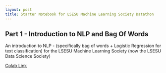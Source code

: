```yaml
---
layout: post
title: Starter Notebook for LSESU Machine Learning Society Datathon
---
```



## Part 1 - Introduction to NLP and Bag Of Words

An introduction to NLP - (specifically bag of words + Logistic Regression for text classification) for the LSESU Machine Learning Society (now the LSESU Data Science Society)

[Colab Link](https://colab.research.google.com/drive/1ad1IplfzziVwEnrd4X7Bz49Im2ei9SoA?authuser=2#scrollTo=cYlQ5_XewZZl)